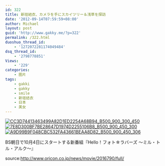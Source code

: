 ```yaml
---
id: 322
title: 新垣結衣、カメラを手にスカイツリー＆浅草を探訪
date: '2012-09-14T07:59:59+08:00'
author: Michael
layout: post
guid: 'http://www.gakky.me/?p=322'
permalink: /322.html
duoshuo_thread_id:
    - '1272072281174049484'
dsq_thread_id:
    - '2798778851'
Views:
    - '229'
categories:
    - 图片
tags:
    - gakki
    - gakky
    - smile
    - 新垣结衣
    - 日本
    - 美女
---
```


[![CC3D74413463499A82D1ED2254A68B94_B500_900_300_450](http://www.yui-aragaki.org/wp-content/uploads/img/CC3D74413463499A82D1ED2254A68B94_B500_900_300_450.jpeg)](http://www.yui-aragaki.org/wp-content/uploads/img/CC3D74413463499A82D1ED2254A68B94_B1280_1280_300_450.jpeg) [![7E8D300BF7BE28647D1974D2255106B8_B500_900_450_300](http://www.yui-aragaki.org/wp-content/uploads/img/7E8D300BF7BE28647D1974D2255106B8_B500_900_450_300.jpeg)](http://www.yui-aragaki.org/wp-content/uploads/img/7E8D300BF7BE28647D1974D2255106B8_B1280_1280_450_300.jpeg) [![A9D99B9F048CBC532FA43661BEAA8D82_B500_900_450_306](http://www.yui-aragaki.org/wp-content/uploads/img/A9D99B9F048CBC532FA43661BEAA8D82_B500_900_450_306.jpeg)](http://www.yui-aragaki.org/wp-content/uploads/img/A9D99B9F048CBC532FA43661BEAA8D82_B1280_1280_450_306.jpeg)

<span>BS朝日で10月4日にスタートする新番組『Hello！フォト☆ラバーズ ～ミル・トル・アルク～』</span>

<span>source:<http://www.oricon.co.jp/news/movie/2016790/full/> </span>

<span>  
</span>